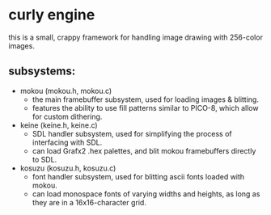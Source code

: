 # curly engine
this is a small, crappy framework for handling image drawing with 256-color images.

## subsystems:
* mokou (mokou.h, mokou.c)
	* the main framebuffer subsystem, used for loading images & blitting.
	* features the ability to use fill patterns similar to PICO-8, which allow for custom dithering.
* keine (keine.h, keine.c)
	* SDL handler subsystem, used for simplifying the process of interfacing with SDL.
	* can load Grafx2 .hex palettes, and blit mokou framebuffers directly to SDL.
* kosuzu (kosuzu.h, kosuzu.c)
	* font handler subsystem, used for blitting ascii fonts loaded with mokou.
	* can load monospace fonts of varying widths and heights, as long as they are in a 16x16-character grid.

